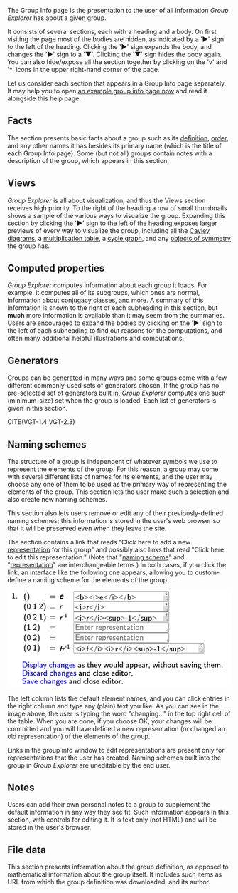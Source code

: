
The Group Info page is the presentation to the user of all information *Group
Explorer* has about a given group. 

It consists of several sections, each with a heading and a body.  On first
visiting the page most of the bodies are hidden, as indicated by a '▶' sign to
the left of the heading. Clicking the '▶' sign expands the body, and changes the
'▶' sign to a '▼'. Clicking the '▼' sign hides the body again. You can also
hide/expose all the section together by clicking on the 'v' and '^' icons in the
upper right-hand corner of the page.

Let us consider each section that appears in a Group Info page separately.  It
may help you to open [an example group info page
now](../../GroupInfo.html?groupURL=groups/Z_5.group) and read it alongside this
help page.

## Facts

The section presents basic facts about a group such as its
[definition](rf-groupterms.md#definition-of-a-group-via-generators-and-relations),
[order](rf-groupterms.md#order), and any other names it has besides its primary
name (which is the title of each Group Info page).  Some (but not all) groups
contain notes with a description of the group, which appears in this
section.

## Views

*Group Explorer* is all about visualization, and thus the Views section receives
high priority. To the right of the heading a row of small thumbnails shows a
sample of the various ways to visualize the group. Expanding this section by
clicking the '▶' sign to the left of the heading exposes larger previews of
every way to visualize the group, including all the [Cayley
diagrams](rf-groupterms.md#cayley-diagrams), a [multiplication
table](rf-groupterms.md#multtable), a [cycle
graph](rf-groupterms.md#cycle-graph), and any [objects of
symmetry](rf-groupterms.md#objects-of-symmetry) the group has.

## Computed properties

*Group Explorer* computes information about each group it loads. For example, it
computes all of its subgroups, which ones are normal, information about
conjugacy classes, and more. A summary of this information is shown to the right
of each subheading in this section, but **much** more information is available
than it may seem from the summaries. Users are encouraged to expand the bodies
by clicking on the '▶' sign to the left of each subheading to find out reasons
for the computations, and often many additional helpful illustrations and
computations.

## Generators

Groups can be [generated](rf-groupterms.md#generators-for-a-group-or-subgroup)
in many ways and some groups come with a few different commonly-used
sets of generators chosen. If the group has no pre-selected set of
generators built in, *Group Explorer* computes one such (minimum-size)
set when the group is loaded. Each list of generators is given in this
section.

CITE(VGT-1.4 VGT-2.3)

## Naming schemes

The structure of a group is independent of whatever symbols we use to
represent the elements of the group. For this reason, a group may come with
several different lists of names for its elements, and the user may choose
any one of them to be used as the primary way of representing the elements
of the group. This section lets the user make such a selection and also
create new naming schemes.

This section also lets users remove or edit any of their previously-defined
naming schemes; this information is stored in the user's web browser so that
it will be preserved even when they leave the site.

The section contains a link that reads "Click here to add a new
[representation](rf-geterms.md#representation) for this group" and possibly
also links that read "Click here to edit this representation." (Note that
"[naming scheme](rf-geterms.md#namingscheme)" and
"[representation](rf-geterms.md#representation)" are interchangeable terms.)
In both cases, if you click the link, an interface like the following one
appears, allowing you to custom-define a naming scheme for the elements of
the group.

![Group element naming scheme interface](illustration-namescheme.png)

The left column lists the default element names, and you can click
entries in the right column and type any (plain) text you like. As you can
see in the image above, the user is typing the word "changing..." in the
top right cell of the table. When you are done, if you choose OK, your
changes will be committed and you will have defined a new representation (or
changed an old representation) of the elements of the group.

Links in the group info window to edit representations are present only for
representations that the user has created. Naming schemes built into the
group in *Group Explorer* are uneditable by the end user.

## Notes

Users can add their own personal notes to a group to supplement the default
information in any way they see fit. Such information appears in this
section, with controls for editing it. It is text only (not HTML) and will
be stored in the user's browser.

## File data

This section presents information about the group definition, as opposed to
mathematical information about the group itself.  It includes such items as URL
from which the group definition was downloaded, and its author.
